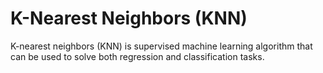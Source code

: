 # K-Nearest Neighbors (KNN)

K-nearest neighbors (KNN) is supervised machine learning algorithm that can be used to solve both regression and classification tasks.
